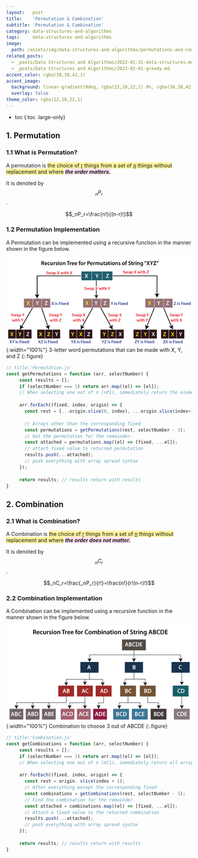 ```yaml
---
layout:   post
title:    'Permutation & Combination'
subtitle: 'Permutation & Combination'
category: data-structures-and-algorithms
tags:     data-structures-and-algorithms
image: 
  path: /assets/img/data-structures-and-algorithms/permutations-and-combinations/permutations-and-combinations_main.png
related_posts: 
  - _posts/Data Structures and Algorithms/2022-01-31-data-structures.md
  - _posts/Data Structures and Algorithms/2022-02-01-greedy.md
accent_color: rgba(38,38,42,1)
accent_image:
  background: linear-gradient(0deg, rgba(22,18,22,1) 0%, rgba(38,38,42,1) 100%);
  overlay: false
theme_color: rgba(22,18,22,1)
---
```



* toc
{:toc .large-only}

## 1. Permutation

### 1.1 What is Permutation?

A permutation is <span style='background-color: #FFF39B;'>the choice of <u>r</u> things from a set of <u>n</u> things without replacement and where</span> <span style='background-color: #FFDFF6;'>***the order matters.***</span>

It is denoted by $$_nP_r$$. <br>

$$_nP_r=\frac{n!}{(n-r)!}$$

### 1.2 Permutation Implementation

A Permutation can be implemented using a recursive function in the manner shown in the figure below.

![](/assets/img/data-structures-and-algorithms/permutations-and-combinations/permutations-and-combinations_1.png){:width="100%"}
3-letter word permutations that can be made with X, Y, and Z
{:.figure}

~~~js
// title:'Permutation.js'
const getPermutations = function (arr, selectNumber) {
     const results = [];
     if (selectNumber === 1) return arr.map((el) => [el]);
     // When selecting one out of n (nP1), immediately return the elements of all arrays. Since there is only one choice, the order is meaningless.

     arr.forEach((fixed, index, origin) => {
       const rest = [...origin.slice(0, index), ...origin.slice(index+1)]
       
       // Arrays other than the corresponding fixed
       const permutations = getPermutations(rest, selectNumber - 1);
       // Get the permutation for the remainder.
       const attached = permutations.map((el) => [fixed, ...el]);
       // attach fixed value to returned permutation
       results.push(...attached);
       // push everything with array spread syntax
     });

     return results; // results return with results
}
~~~

## 2. Combination

### 2.1 What is Combination?

A Combination is <span style='background-color: #FFF39B;'>the choice of <u>r</u> things from a set of <u>n</u> things without replacement and where</span> <span style='background-color: #FFDFF6;'>***the order does not matter.***</span>

It is denoted by $$_nC_r$$. <br>

$$_nC_r=\frac{_nP_r}{r!}=\frac{n!}{r!(n-r)!}$$

### 2.2 Combination Implementation

A Combination can be implemented using a recursive function in the manner shown in the figure below.

![](/assets/img/data-structures-and-algorithms/permutations-and-combinations/permutations-and-combinations_2.png){:width="100%"}
Combination to choose 3 out of ABCDE
{:.figure}

~~~js
// title:'Combination.js'
const getCombinations = function (arr, selectNumber) {
     const results = [];
     if (selectNumber === 1) return arr.map((el) => [el]);
     // When selecting one out of n (nC1), immediately return all array elements

     arr.forEach((fixed, index, origin) => {
       const rest = origin. slice(index + 1);
       // After everything except the corresponding fixed
       const combinations = getCombinations(rest, selectNumber - 1);
       // Find the combination for the remainder.
       const attached = combinations.map((el) => [fixed, ...el]);
       // Attach a fixed value to the returned combination
       results.push(...attached);
       // push everything with array spread syntax
     });

     return results; // results return with results
}
~~~